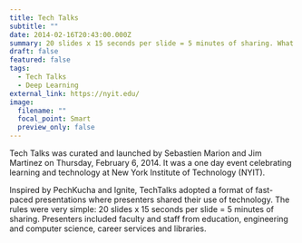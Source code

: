 ```yaml
---
title: Tech Talks
subtitle: ""
date: 2014-02-16T20:43:00.000Z
summary: 20 slides x 15 seconds per slide = 5 minutes of sharing. What would you say?
draft: false
featured: false
tags:
  - Tech Talks
  - Deep Learning
external_link: https://nyit.edu/
image:
  filename: ""
  focal_point: Smart
  preview_only: false
---
```

Tech Talks was curated and launched by Sebastien Marion and Jim Martinez on Thursday, February 6, 2014. It was a one day event celebrating learning and technology at New York Institute of Technology (NYIT).

Inspired by PechKucha and Ignite, TechTalks adopted a format of fast-paced presentations where presenters shared their use of technology. The rules were very simple: 20 slides x 15 seconds per slide = 5 minutes of sharing. Presenters included faculty and staff from education, engineering and computer science, career services and libraries.